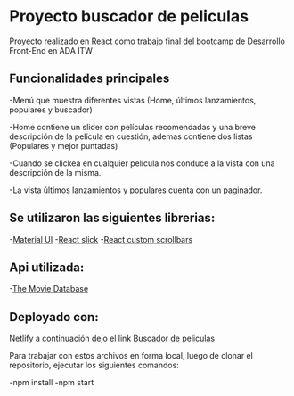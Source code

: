 # Proyecto buscador de peliculas

Proyecto realizado en React como trabajo final del bootcamp de Desarrollo Front-End en ADA ITW

## Funcionalidades principales
-Menú que muestra diferentes vistas (Home, últimos lanzamientos, populares y buscador)

-Home contiene un slider con películas recomendadas y una breve descripción de la película en cuestión, ademas contiene dos listas (Populares y mejor puntadas) 

-Cuando se clickea en cualquier película nos conduce a la vista con una descripción de la misma.

-La vista últimos lanzamientos y populares cuenta con un paginador.

## Se utilizaron las siguientes librerias:
-[Material UI](https://mui.com/)
-[React slick](https://react-slick.neostack.com/)
-[React custom scrollbars](https://www.npmjs.com/package/react-custom-scrollbars)

## Api utilizada:
-[The Movie Database](https://www.themoviedb.org/)

## Deployado con:

Netlify a continuación dejo el link  [Buscador de peliculas](https://app-movie-react.netlify.app/)

Para trabajar con estos archivos en forma local, luego de clonar el repositorio, ejecutar los siguientes comandos:

-npm install
-npm start
